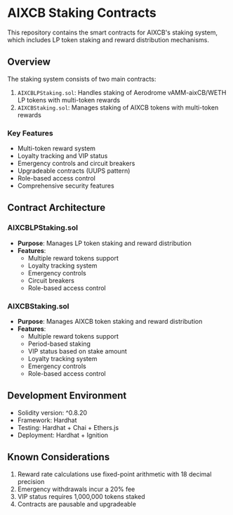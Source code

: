 # AIXCB Staking Contracts

This repository contains the smart contracts for AIXCB's staking system, which includes LP token staking and reward distribution mechanisms.

## Overview

The staking system consists of two main contracts:

1. `AIXCBLPStaking.sol`: Handles staking of Aerodrome vAMM-aixCB/WETH LP tokens with multi-token rewards
2. `AIXCBStaking.sol`: Manages staking of AIXCB tokens with multi-token rewards

### Key Features

- Multi-token reward system
- Loyalty tracking and VIP status
- Emergency controls and circuit breakers
- Upgradeable contracts (UUPS pattern)
- Role-based access control
- Comprehensive security features

## Contract Architecture

### AIXCBLPStaking.sol

- **Purpose**: Manages LP token staking and reward distribution
- **Features**:
  - Multiple reward tokens support
  - Loyalty tracking system
  - Emergency controls
  - Circuit breakers
  - Role-based access control

### AIXCBStaking.sol

- **Purpose**: Manages AIXCB token staking and reward distribution
- **Features**:
  - Multiple reward tokens support
  - Period-based staking
  - VIP status based on stake amount
  - Loyalty tracking system
  - Emergency controls
  - Role-based access control

## Development Environment

- Solidity version: ^0.8.20
- Framework: Hardhat
- Testing: Hardhat + Chai + Ethers.js
- Deployment: Hardhat + Ignition

## Known Considerations

1. Reward rate calculations use fixed-point arithmetic with 18 decimal precision
2. Emergency withdrawals incur a 20% fee
3. VIP status requires 1,000,000 tokens staked
4. Contracts are pausable and upgradeable
